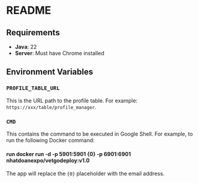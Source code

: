 # README

## Requirements

- **Java**: 22
- **Server**: Must have Chrome installed

## Environment Variables

### `PROFILE_TABLE_URL`

This is the URL path to the profile table. For example: `https://xxx/table/profile_manager`.

### `CMD`

This contains the command to be executed in Google Shell. For example, to run the following Docker command:

#### run docker run -d -p 5901:5901 {0} -p 6901:6901  nhatdoanexpo/vetgodeploy:v1.0
The app will replace the `{0}` placeholder with the email address.
